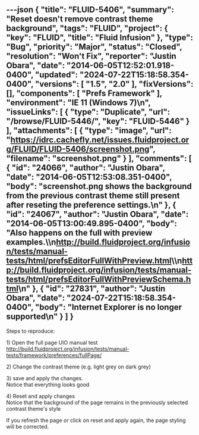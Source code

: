 ---json
{
  "title": "FLUID-5406",
  "summary": "Reset doesn't remove contrast theme background",
  "tags": "FLUID",
  "project": {
    "key": "FLUID",
    "title": "Fluid Infusion"
  },
  "type": "Bug",
  "priority": "Major",
  "status": "Closed",
  "resolution": "Won't Fix",
  "reporter": "Justin Obara",
  "date": "2014-06-05T12:52:01.918-0400",
  "updated": "2024-07-22T15:18:58.354-0400",
  "versions": [
    "1.5",
    "2.0"
  ],
  "fixVersions": [],
  "components": [
    "Prefs Framework"
  ],
  "environment": "IE 11 (Windows 7)\n",
  "issueLinks": [
    {
      "type": "Duplicate",
      "url": "/browse/FLUID-5446/",
      "key": "FLUID-5446"
    }
  ],
  "attachments": [
    {
      "type": "image",
      "url": "https://idrc.cachefly.net/issues.fluidproject.org/FLUID/FLUID-5406/screenshot.png",
      "filename": "screenshot.png"
    }
  ],
  "comments": [
    {
      "id": "24066",
      "author": "Justin Obara",
      "date": "2014-06-05T12:53:08.351-0400",
      "body": "screenshot.png shows the background from the previous contrast theme still present after reseting the preference settings.\n"
    },
    {
      "id": "24067",
      "author": "Justin Obara",
      "date": "2014-06-05T13:00:49.895-0400",
      "body": "Also happens on the full with preview examples.\\\n<http://build.fluidproject.org/infusion/tests/manual-tests/html/prefsEditorFullWithPreview.html>\\\n<http://build.fluidproject.org/infusion/tests/manual-tests/html/prefsEditorFullWithPreviewSchema.html>\n"
    },
    {
      "id": "27831",
      "author": "Justin Obara",
      "date": "2024-07-22T15:18:58.354-0400",
      "body": "Internet Explorer is no longer supported\n"
    }
  ]
}
---
Steps to reproduce:

1\) Open the full page UIO manual test\
<http://build.fluidproject.org/infusion/tests/manual-tests/framework/preferences/fullPage/>

2\) Change the contrast theme (e.g. light grey on dark grey)

3\) save and apply the changes.\
Notice that everything looks good

4\) Reset and apply changes\
Notice that the background of the page remains in the previously selected contrast theme's style

If you refresh the page or click on reset and apply again, the page styling will be corrected.

        